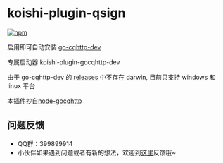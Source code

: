 # koishi-plugin-qsign

[![npm](https://img.shields.io/npm/v/koishi-plugin-qsign?style=flat-square)](https://www.npmjs.com/package/koishi-plugin-qsign)


启用即可自动安装 [go-cqhttp-dev](https://github.com/rhwong/go-cqhttp-dev)

专属启动器 koishi-plugin-gocqhttp-dev

由于 go-cqhttp-dev 的 [releases](https://github.com/rhwong/go-cqhttp-dev/releases/tag/v1.1.1-dev) 中不存在 darwin, 目前只支持 windows 和 linux 平台

本插件抄自[node-gocqhttp](https://github.com/koishijs/node-gocqhttp)

## 问题反馈
* QQ群：399899914<br>
* 小伙伴如果遇到问题或者有新的想法，欢迎到[这里](https://github.com/initialencounter/koishi-plugin-qsign/issues)反馈哦~